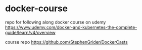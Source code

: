 # docker-course
repo for following along docker course on udemy
https://www.udemy.com/docker-and-kubernetes-the-complete-guide/learn/v4/overview

course repo
https://github.com/StephenGrider/DockerCasts
